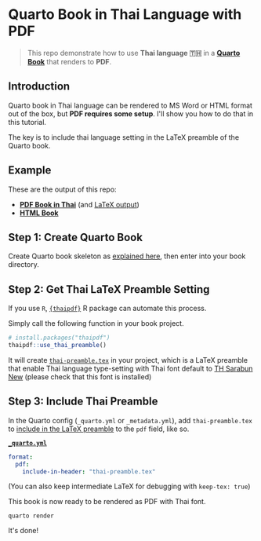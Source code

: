 # Quarto Book in Thai Language with PDF

> This repo demonstrate how to use **Thai language 🇹🇭** in a **[Quarto Book](https://quarto.org/docs/books/)** that renders to **PDF**. 

## Introduction

Quarto book in Thai language can be rendered to MS Word or HTML format out of the box, but **PDF requires some setup**. I'll show you how to do that in this tutorial.

The key is to include thai language setting in the LaTeX preamble of the Quarto book.

## Example

These are the output of this repo: 

-   [**PDF Book in Thai**](./docs/Quarto-Book-ไทย.pdf) (and [LaTeX output](Quarto-Book-ไทย.tex))
-   [**HTML Book**](https://lightbridge-ks.github.io/quarto-book-thai-pdf/)

## Step 1: Create Quarto Book

Create Quarto book skeleton as [explained here](https://quarto.org/docs/books/), then enter into your book directory.

## Step 2: Get Thai LaTeX Preamble Setting

If you use `R`, [`{thaipdf}`](https://lightbridge-ks.github.io/thaipdf/) R package can automate this process.

Simply call the following function in your book project.

```r
# install.packages("thaipdf")
thaipdf::use_thai_preamble()
```

It will create [`thai-preamble.tex`](thai-preamble.tex) in your project, which is a LaTeX preamble that enable Thai language type-setting with Thai font default to [TH Sarabun New](https://www.f0nt.com/release/th-sarabun-new/) (please check that this font is installed)



## Step 3: Include Thai Preamble

In the Quarto config (`_quarto.yml` or `_metadata.yml`), add `thai-preamble.tex` to [include in the LaTeX preamble](https://quarto.org/docs/output-formats/pdf-basics.html#latex-includes) to the `pdf` field, like so.

[**`_quarto.yml`**](./_quarto.yml)

```yml
format:
  pdf:
    include-in-header: "thai-preamble.tex"
```

(You can also keep intermediate LaTeX for debugging with `keep-tex: true`)

This book is now ready to be rendered as PDF with Thai font.

```shell
quarto render
```

It's done!






